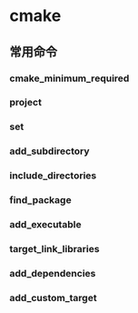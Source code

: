# cmake
## 常用命令
### cmake_minimum_required
### project
### set
### add_subdirectory
### include_directories
### find_package
### add_executable
### target_link_libraries
### add_dependencies
### add_custom_target


